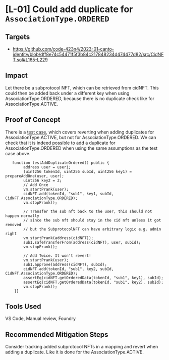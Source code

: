 # [L-01] Could add duplicate for `AssociationType.ORDERED`
## Targets
- https://github.com/code-423n4/2023-01-canto-identity/blob/dff8e74c54471f5f3b84c217848234d474477d82/src/CidNFT.sol#L165-L229
## Impact
Let there be a subprotocol NFT, which can be retrieved from cidNFT. This could then be added back under a different key when using AssociationType.ORDERED, because there is no duplicate check like for AssociationType.ACTIVE.  
## Proof of Concept
There is a [test case](https://github.com/code-423n4/2023-01-canto-identity/blob/dff8e74c54471f5f3b84c217848234d474477d82/src/test/CidNFT.t.sol#L251-L273), which covers reverting when adding duplicates for AssociationType.ACTIVE, but not for AssociationType.ORDERED. We can check that it is indeed possible to add a duplicate for AssociationType.ORDERED when using the same assumptions as the test case above.

```solidity
   function testAddDuplicateOrdered() public {
        address user = user1;
        (uint256 tokenId, uint256 subId, uint256 key1) = prepareAddOne(user, user);
        uint256 key2 = 2;
        // Add Once
        vm.startPrank(user);
        cidNFT.add(tokenId, "sub1", key1, subId, CidNFT.AssociationType.ORDERED);
        vm.stopPrank();

        // Transfer the sub nft back to the user, this should not happen normally
        // since the sub nft should stay in the cid nft unless it got removed
        // but the SubprotocolNFT can have arbitrary logic e.g. admin right
        vm.startPrank(address(cidNFT));
        sub1.safeTransferFrom(address(cidNFT), user, subId);
        vm.stopPrank();

        // Add Twice. It won't revert!
        vm.startPrank(user);
        sub1.approve(address(cidNFT), subId);
        cidNFT.add(tokenId, "sub1", key2, subId, CidNFT.AssociationType.ORDERED);
        assertEq(cidNFT.getOrderedData(tokenId, "sub1", key1), subId);
        assertEq(cidNFT.getOrderedData(tokenId, "sub1", key2), subId);
        vm.stopPrank();
    }}
```

## Tools Used
VS Code, Manual review, Foundry
## Recommended Mitigation Steps
Consider tracking added subprotocol NFTs in a mapping and revert when adding a duplicate. Like it is done for the AssociationType.ACTIVE.
